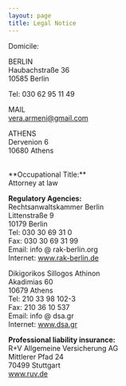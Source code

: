 ```yaml
---
layout: page
title: Legal Notice
---
```


Domicile:

BERLIN <br>
Haubachstraße 36 <br>
10585 Berlin

Tel: 030 62 95 11 49

MAIL <br>
vera.armeni@gmail.com

ATHENS <br>
Dervenion 6 <br>
10680 Athens

<br>
**Occupational Title:** <br>
Attorney at law

**Regulatory Agencies:** <br>
Rechtsanwaltskammer Berlin <br>
Littenstraße 9 <br>
10179 Berlin <br>
Tel: 030 30 69 31 0 <br>
Fax: 030 30 69 31 99 <br>
Email: info @ rak-berlin.org <br>
Internet: www.rak-berlin.de <br>

Dikigorikos Sillogos Athinon <br>
Akadimias 60 <br>
10679 Athens <br>
Tel: 210 33 98 102-3 <br>
Fax: 210 36 10 537 <br>
Email: info @ dsa.gr <br>
Internet: www.dsa.gr <br>

**Professional liability insurance:** <br>
R+V Allgemeine Versicherung AG <br>
Mittlerer Pfad 24 <br>
70499 Stuttgart <br>
www.ruv.de <br>